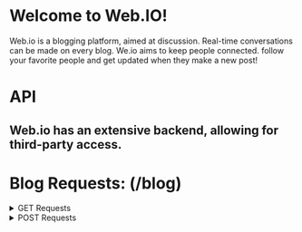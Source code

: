 # Welcome to Web.IO!
Web.io is a blogging platform, aimed at discussion. Real-time conversations can be made on every blog.
We.io aims to keep people connected. follow your favorite people and get updated when they make a new post!

# API
## Web.io has an extensive backend, allowing for third-party access.

# Blog Requests: (/blog)

<details>
<summary>GET Requests</summary>

### Get All Posts

- **Method**: GET
- **Route**: `/`

### Search All Posts

- **Method**: GET
- **Route**: `/search?query=input`

### Get Post

- **Method**: GET
- **Route**: `/get-post/:id`
</details>

<details>
<summary>POST Requests</summary>

